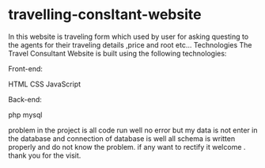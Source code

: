 # travelling-consltant-website
In this website is traveling form which used by user for asking questing to the agents for their traveling details ,price and root etc...
Technologies 
The Travel Consultant Website is built using the following technologies:

Front-end:

HTML
CSS
JavaScript

Back-end:

php
mysql

problem in the project is all code run well no error but my data is not enter in the database and connection of database is well all schema is written properly and do not know the problem.
if any want to rectify it welcome .
thank you for the visit.
